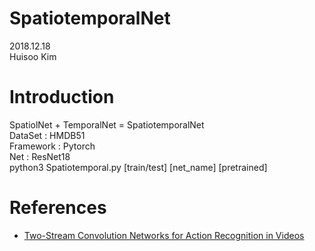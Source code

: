 # SpatiotemporalNet  
2018.12.18  
Huisoo Kim  
# Introduction
SpatiolNet + TemporalNet = SpatiotemporalNet  
DataSet : HMDB51  
Framework : Pytorch  
Net : ResNet18  
python3 Spatiotemporal.py [train/test] [net_name] [pretrained]  
# References
* [Two-Stream Convolution Networks for Action Recognition in Videos](https://arxiv.org/abs/1406.2199)
